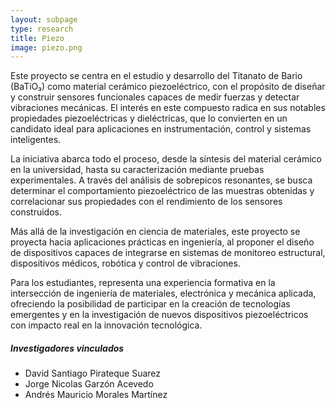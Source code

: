```yaml
---
layout: subpage
type: research
title: Piezo
image: piezo.png
---
```


Este proyecto se centra en el estudio y desarrollo del Titanato de Bario (BaTiO₃) como material cerámico piezoeléctrico, con el propósito de diseñar y construir sensores funcionales capaces de medir fuerzas y detectar vibraciones mecánicas. El interés en este compuesto radica en sus notables propiedades piezoeléctricas y dieléctricas, que lo convierten en un candidato ideal para aplicaciones en instrumentación, control y sistemas inteligentes.

La iniciativa abarca todo el proceso, desde la síntesis del material cerámico en la universidad, hasta su caracterización mediante pruebas experimentales. A través del análisis de sobrepicos resonantes, se busca determinar el comportamiento piezoeléctrico de las muestras obtenidas y correlacionar sus propiedades con el rendimiento de los sensores construidos.

Más allá de la investigación en ciencia de materiales, este proyecto se proyecta hacia aplicaciones prácticas en ingeniería, al proponer el diseño de dispositivos capaces de integrarse en sistemas de monitoreo estructural, dispositivos médicos, robótica y control de vibraciones.

Para los estudiantes, representa una experiencia formativa en la intersección de ingeniería de materiales, electrónica y mecánica aplicada, ofreciendo la posibilidad de participar en la creación de tecnologías emergentes y en la investigación de nuevos dispositivos piezoeléctricos con impacto real en la innovación tecnológica.

##### Investigadores vinculados   
-   David Santiago Pirateque Suarez
-   Jorge Nicolas Garzón Acevedo
-   Andrés Mauricio Morales Martínez

